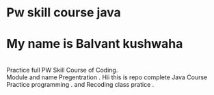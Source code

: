 # Pw skill course java
<h1><b> My name is Balvant kushwaha</b> </h1><br>
Practice full 
PW Skill Course of Coding.<br>
Module and name Pregentration .
Hii this is repo complete Java Course Practice programming .
and Recoding class pratice .





